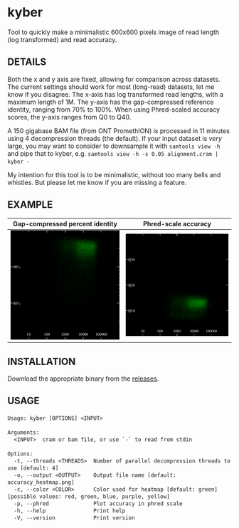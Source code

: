 # kyber

Tool to quickly make a minimalistic 600x600 pixels image of read length (log transformed) and read accuracy.

## DETAILS

Both the x and y axis are fixed, allowing for comparison across datasets. The current settings should work for most (long-read) datasets, let me know if you disagree.
The x-axis has log transformed read lengths, with a maximum length of 1M.
The y-axis has the gap-compressed reference identity, ranging from 70% to 100%. When using Phred-scaled accuracy scores, the y-axis ranges from Q0 to Q40.

A 150 gigabase BAM file (from ONT PromethION) is processed in 11 minutes using 4 decompression threads (the default). If your input dataset is *very* large, you may want to consider to downsample it with `samtools view -h` and pipe that to kyber, e.g. `samtools view -h -s 0.05 alignment.cram | kyber -`

My intention for this tool is to be minimalistic, without too many bells and whistles. But please let me know if you are missing a feature.

## EXAMPLE

Gap-compressed percent identity             |  Phred-scale accuracy
:-------------------------:|:-------------------------:
![example](example/accuracy_heatmap.png)  |  ![example](example/accuracy_heatmap_phred.png)

## INSTALLATION

Download the appropriate binary from the [releases](https://github.com/wdecoster/kyber/releases).

## USAGE

```text
Usage: kyber [OPTIONS] <INPUT>

Arguments:
  <INPUT>  cram or bam file, or use `-` to read from stdin

Options:
  -t, --threads <THREADS>  Number of parallel decompression threads to use [default: 4]
  -o, --output <OUTPUT>    Output file name [default: accuracy_heatmap.png]
  -c, --color <COLOR>      Color used for heatmap [default: green] [possible values: red, green, blue, purple, yellow]
  -p, --phred              Plot accuracy in phred scale
  -h, --help               Print help
  -V, --version            Print version
```
